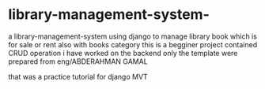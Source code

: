 # library-management-system-
a library-management-system  using django to manage library book which is for sale or rent also with books category 
this is a begginer project contained CRUD operation i have worked on the backend only the template were prepared from eng/ABDERAHMAN GAMAL  

that was a practice tutorial for django MVT  
